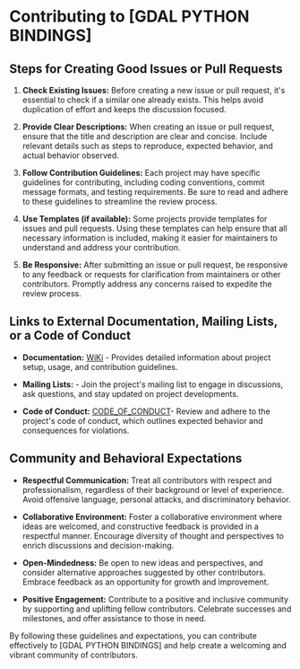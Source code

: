 # Contributing to [GDAL PYTHON BINDINGS]

## Steps for Creating Good Issues or Pull Requests

1. **Check Existing Issues:** Before creating a new issue or pull request, it's essential to check if a similar one already exists. This helps avoid duplication of effort and keeps the discussion focused.

2. **Provide Clear Descriptions:** When creating an issue or pull request, ensure that the title and description are clear and concise. Include relevant details such as steps to reproduce, expected behavior, and actual behavior observed.

3. **Follow Contribution Guidelines:** Each project may have specific guidelines for contributing, including coding conventions, commit message formats, and testing requirements. Be sure to read and adhere to these guidelines to streamline the review process.

4. **Use Templates (if available):** Some projects provide templates for issues and pull requests. Using these templates can help ensure that all necessary information is included, making it easier for maintainers to understand and address your contribution.

5. **Be Responsive:** After submitting an issue or pull request, be responsive to any feedback or requests for clarification from maintainers or other contributors. Promptly address any concerns raised to expedite the review process.

## Links to External Documentation, Mailing Lists, or a Code of Conduct

- **Documentation:** [WiKi](https://github.com/ranjanport/GDAL/wiki) - Provides detailed information about project setup, usage, and contribution guidelines.
  
- **Mailing Lists:**  - Join the project's mailing list to engage in discussions, ask questions, and stay updated on project developments.

- **Code of Conduct:** [CODE_OF_CONDUCT](https://github.com/ranjanport/GDAL/blob/main/CODE_OF_CONDUCT.md)- Review and adhere to the project's code of conduct, which outlines expected behavior and consequences for violations.

## Community and Behavioral Expectations

- **Respectful Communication:** Treat all contributors with respect and professionalism, regardless of their background or level of experience. Avoid offensive language, personal attacks, and discriminatory behavior.

- **Collaborative Environment:** Foster a collaborative environment where ideas are welcomed, and constructive feedback is provided in a respectful manner. Encourage diversity of thought and perspectives to enrich discussions and decision-making.

- **Open-Mindedness:** Be open to new ideas and perspectives, and consider alternative approaches suggested by other contributors. Embrace feedback as an opportunity for growth and improvement.

- **Positive Engagement:** Contribute to a positive and inclusive community by supporting and uplifting fellow contributors. Celebrate successes and milestones, and offer assistance to those in need.

By following these guidelines and expectations, you can contribute effectively to [GDAL PYTHON BINDINGS] and help create a welcoming and vibrant community of contributors.

